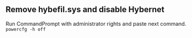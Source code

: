 ## Remove hybefil.sys and disable Hybernet
Run CommandPrompt with administrator rights and paste next command.
```powercfg -h off```
